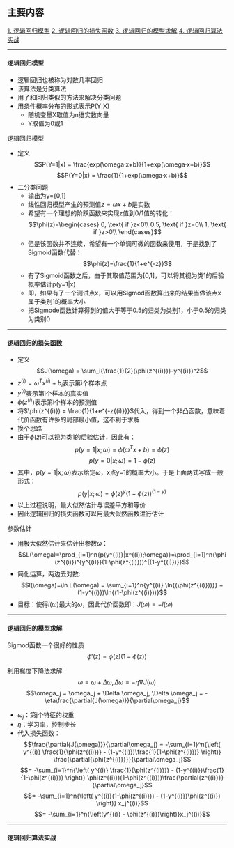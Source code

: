 ## 主要内容
[1. 逻辑回归模型](#1)
[2. 逻辑回归的损失函数](#2)
[3. 逻辑回归的模型求解](#3)
[4. 逻辑回归算法实战](#4)

---

<h4 id='1'>逻辑回归模型</h4>

- 逻辑回归也被称为对数几率回归
- 该算法是分类算法
- 用了和回归类似的方法来解决分类问题
- 用条件概率分布的形式表示P(Y|X)
    - 随机变量X取值为n维实数向量
    - Y取值为0或1

逻辑回归模型
- 定义
    $$P(Y=1|x) = \frac{exp(\omega·x+b)}{1+exp(\omega·x+b)}$$
    $$P(Y=0|x) = \frac{1}{1+exp(\omega·x+b)}$$
- 二分类问题
    - 输出为y={0,1}
    - 线性回归模型产生的预测值$z=\omega x+b$是实数
    - 希望有一个理想的阶跃函数来实现z值到0/1值的转化：
    $$\phi(z)=\begin{cases}
        0, \text{ if }z<0\\
        0.5, \text{ if }z=0\\
        1, \text{ if }z>0\\
    \end{cases}$$
    - 但是该函数并不连续，希望有一个单调可微的函数来使用，于是找到了Sigmoid函数代替：
    $$\phi(z)=\frac{1}{1+e^{-z}}$$
    - 有了Sigmoid函数之后，由于其取值范围为[0,1]，可以将其视为类1的后验概率估计p(y=1|x)
    - 即，如果有了一个测试点x，可以用Sigmod函数算出来的结果当做该点x属于类别1的概率大小
    - 把Sigmode函数计算得到的值大于等于0.5的归类为类别1，小于0.5的归类为类别0

---

<h4 id='2'>逻辑回归的损失函数</h4>

- 定义
    $$J(\omega) = \sum_i{\frac{1}{2}(\phi(z^{(i)})}-y^{(i)})^2$$
- $z^{(i)} = \omega^Tx^{(i)} + b_i$表示第i个样本点
- $y^{(i)}$表示第i个样本的真实值
- $\phi(z^{(i)})$表示第i个样本的预测值
- 将$\phi(z^{(i)}) = \frac{1}{1+e^{-z{(i)}}}$代入，得到一个非凸函数，意味着代价函数有许多的局部最小值，这不利于求解
- 换个思路
- 由于$\phi(z)$可以视为类1的后验估计，因此有：
    $$p(y=1|x;\omega)=\phi(\omega^Tx+b)=\phi(z)$$
    $$p(y=0|x;\omega)=1-\phi(z)$$
- 其中，$p(y=1|x;\omega)$表示给定$\omega$，x点y=1的概率大小。于是上面两式写成一般形式：
    $$p(y|x;\omega)=\phi(z)^y(1-\phi(z))^{(1-y)}$$
- 以上过程说明，最大似然估计与误差平方和等价
- 因此逻辑回归的损失函数可以用最大似然函数进行估计

参数估计
- 用极大似然估计来估计出参数$\omega$：
    $$L(\omega)=\prod_{i=1}^n{p(y^{(i)}|x^{(i)};\omega)}=\prod_{i=1}^n{\phi(z^{(i)})^{y^{(i)}}(1-\phi(z^{(i)}))^{(1-y^{(i)})}}$$
- 简化运算，两边去对数:
    $$l(\omega)=\ln L(\omega) = \sum_{i=1}^n{y^{(i)} \ln{(\phi(z^{(i)}))}} + (1-y^{(i)})\ln{(1-\phi(z^{(i)}))}$$
- 目标：使得$l(\omega)$最大的$\omega$，因此代价函数即：$J(\omega) = -l(\omega)$

---

<h4 id='3'>逻辑回归的模型求解</h4>

Sigmod函数一个很好的性质
    $$\phi'(z)=\phi(z)(1-\phi(z))$$

利用梯度下降法求解
    $$\omega = \omega + \Delta \omega, \Delta \omega = -\eta\nabla{J(\omega)}$$
    $$\omega_j = \omega_j + \Delta \omega_j, \Delta \omega_j = -\eta\frac{\partial{J(\omega)}}{\partial\omega_j}$$
- $\omega_j$：第j个特征的权重
- $\eta$：学习率，控制步长
- 代入损失函数：
    $$\frac{\partial{J(\omega)}}{\partial\omega_j} 
    = -\sum_{i=1}^n{\left(
        y^{(i)} \frac{1}{\phi(z^{(i)})}
        - (1-y^{(i)})\frac{1}{1-\phi(z^{(i)})}
        \right)}
        \frac{\partial{\phi{z^{(i)}}}}{\partial\omega_j}$$
    $$= -\sum_{i=1}^n{\left(
        y^{(i)} \frac{1}{\phi(z^{(i)})}
        - (1-y^{(i)})\frac{1}{1-\phi(z^{(i)})}
        \right)}
        \phi(z^{(i)})(1-\phi(z^{(i)}))\frac{\partial{z^{(i)}}}{\partial\omega_j}$$
    $$= -\sum_{i=1}^n{\left(
        y^{(i)}(1-\phi(z^{(i)}))
        - (1-y^{(i)})\phi(z^{(i)})
        \right)}
        x_j^{(i)}$$
    $$= -\sum_{i=1}^n{\left(y^{(i)} - \phi(z^{(i)})\right)}x_j^{(i)}$$


---

<h4 id='4'>逻辑回归算法实战</h4>